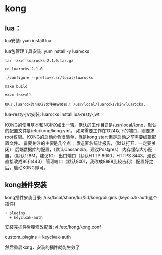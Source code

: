 # kong  


## lua：
lua安装: yum install lua 

lua包管理工具安装: yum install -y luarocks 

```
tar -zxvf luarocks-2.1.0.tar.gz

cd luarocks-2.1.0

./configure --prefix=/usr/local/luarocks

make build

make install

OK了,luarock的可执行文件被安装到了 /usr/local/luarocks/bin/luarocks.
```

lua-resty-jwt安装: luarocks install lua-resty-jwt

KONG的使用基本和NGINX如出一辙。默认的工作目录是/usr/local/kong，默认的配置文件是/etc/kong/kong.yml。
如果需要工作在1024以下的端口，则要求root权限。 
KONG的启动命令很简单，就是kong start
但是启动之前需要编辑配置文件。
需要关注的主要是几个点：
发送匿名统计报告，（默认打开，一定要关闭）
后端数据库的配置，（默认Cassandra，建议Postgres）
内存缓存大小配置，（默认128M，建议1G）
出口端口（默认HTTP 8000，HTTPS 8443，建议直接改成80和443）
管理端口（默认8001，我改成8888比较吉利）
配置好之后，启动KONG即可。

## kong插件安装
kong插件安装目录: /usr/local/share/lua/5.1/kong/plugins (keycloak-auth这个插件)

```
+ plugins
  + keycloak-auth
```

安装完插件后腰修改配置: vi /etc/kong/kong.conf

custom_plugins = keycloak-auth

然后重启kong，安装的插件就能生效了
